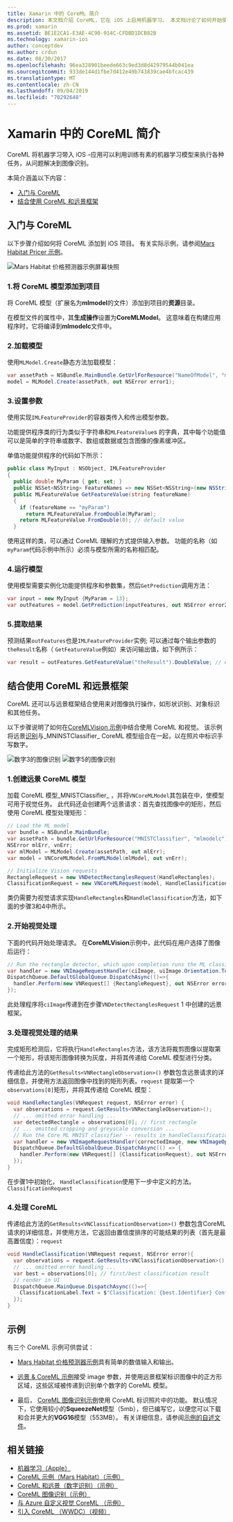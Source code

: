 ```yaml
---
title: Xamarin 中的 CoreML 简介
description: 本文档介绍 CoreML，它在 iOS 上启用机器学习。 本文档讨论了如何开始使用 CoreML，以及如何将其与远景框架一起使用。
ms.prod: xamarin
ms.assetid: BE1E2CA1-E3AE-4C90-914C-CFDBD1DCB82B
ms.technology: xamarin-ios
author: conceptdev
ms.author: crdun
ms.date: 08/30/2017
ms.openlocfilehash: 96ea328901beede663c9ed3d8d42979544b041ea
ms.sourcegitcommit: 933de144d1fbe7d412e49b743839cae4bfcac439
ms.translationtype: MT
ms.contentlocale: zh-CN
ms.lasthandoff: 09/04/2019
ms.locfileid: "70292648"
---
```

# <a name="introduction-to-coreml-in-xamarinios"></a>Xamarin 中的 CoreML 简介

CoreML 将机器学习带入 iOS –应用可以利用训练有素的机器学习模型来执行各种任务，从问题解决到图像识别。

本简介涵盖以下内容：

- [入门与 CoreML](#coreml)
- [结合使用 CoreML 和远景框架](#coremlvision)

<a name="coreml" />

## <a name="getting-started-with-coreml"></a>入门与 CoreML

以下步骤介绍如何将 CoreML 添加到 iOS 项目。 有关实际示例，请参阅[Mars Habitat Pricer 示例](https://docs.microsoft.com/samples/xamarin/ios-samples/ios12-marshabitatcoremltimer/)。

![Mars Habitat 价格预测器示例屏幕快照](coreml-images/marspricer-heading.png)

### <a name="1-add-the-coreml-model-to-the-project"></a>1.将 CoreML 模型添加到项目

将 CoreML 模型（扩展名为**mlmodel**的文件）添加到项目的**资源**目录。 

在模型文件的属性中，其**生成操作**设置为**CoreMLModel**。 这意味着在构建应用程序时，它将编译到**mlmodelc**文件中。

### <a name="2-load-the-model"></a>2.加载模型

使用`MLModel.Create`静态方法加载模型：

```csharp
var assetPath = NSBundle.MainBundle.GetUrlForResource("NameOfModel", "mlmodelc");
model = MLModel.Create(assetPath, out NSError error1);
```

### <a name="3-set-the-parameters"></a>3.设置参数

使用实现`IMLFeatureProvider`的容器类传入和传出模型参数。

功能提供程序类的行为类似于字符串和`MLFeatureValue`s 的字典，其中每个功能值可以是简单的字符串或数字、数组或数据或包含图像的像素缓冲区。

单值功能提供程序的代码如下所示：

```csharp
public class MyInput : NSObject, IMLFeatureProvider
{
  public double MyParam { get; set; }
  public NSSet<NSString> FeatureNames => new NSSet<NSString>(new NSString("myParam"));
  public MLFeatureValue GetFeatureValue(string featureName)
  {
    if (featureName == "myParam")
      return MLFeatureValue.FromDouble(MyParam);
    return MLFeatureValue.FromDouble(0); // default value
  }
```

使用这样的类，可以通过 CoreML 理解的方式提供输入参数。 功能的名称（如`myParam`代码示例中所示）必须与模型所需的名称相匹配。

### <a name="4-run-the-model"></a>4.运行模型

使用模型需要实例化功能提供程序和参数集，然后`GetPrediction`调用方法：

```csharp
var input = new MyInput {MyParam = 13};
var outFeatures = model.GetPrediction(inputFeatures, out NSError error2);
```

### <a name="5-extract-the-results"></a>5.提取结果

预测结果`outFeatures`也是`IMLFeatureProvider`实例; 可以通过每个输出参数的`theResult`名称（ `GetFeatureValue`例如）来访问输出值，如下例所示：

```csharp
var result = outFeatures.GetFeatureValue("theResult").DoubleValue; // eg. 6227020800
```

<a name="coremlvision" />

## <a name="using-coreml-with-the-vision-framework"></a>结合使用 CoreML 和远景框架

CoreML 还可以与远景框架结合使用来对图像执行操作，如形状识别、对象标识和其他任务。

以下步骤说明了如何在[CoreMLVision 示例](https://docs.microsoft.com/samples/xamarin/ios-samples/ios11-coremlvision)中结合使用 CoreML 和视觉。 该示例将远景[识别](~/ios/platform/introduction-to-ios11/vision.md#rectangles)与_MNINSTClassifier_ CoreML 模型组合在一起，以在照片中标识手写数字。

![数字3的图像识别](coreml-images/vision3.png) ![数字5的图像识别](coreml-images/vision5.png)

### <a name="1-create-a-vision-coreml-model"></a>1.创建远景 CoreML 模型

加载 CoreML 模型_MNISTClassifier_ ，并将`VNCoreMLModel`其包装在中，使模型可用于视觉任务。 此代码还会创建两个远景请求：首先查找图像中的矩形，然后使用 CoreML 模型处理矩形：

```csharp
// Load the ML model
var bundle = NSBundle.MainBundle;
var assetPath = bundle.GetUrlForResource("MNISTClassifier", "mlmodelc");
NSError mlErr, vnErr;
var mlModel = MLModel.Create(assetPath, out mlErr);
var model = VNCoreMLModel.FromMLModel(mlModel, out vnErr);

// Initialize Vision requests
RectangleRequest = new VNDetectRectanglesRequest(HandleRectangles);
ClassificationRequest = new VNCoreMLRequest(model, HandleClassification);
```

类仍需要为视觉请求实现`HandleRectangles`和`HandleClassification`方法，如下面的步骤3和4中所示。

### <a name="2-start-the-vision-processing"></a>2.开始视觉处理

下面的代码开始处理请求。 在**CoreMLVision**示例中，此代码在用户选择了图像后运行：

```csharp
// Run the rectangle detector, which upon completion runs the ML classifier.
var handler = new VNImageRequestHandler(ciImage, uiImage.Orientation.ToCGImagePropertyOrientation(), new VNImageOptions());
DispatchQueue.DefaultGlobalQueue.DispatchAsync(()=>{
  handler.Perform(new VNRequest[] {RectangleRequest}, out NSError error);
});
```

此处理程序将`ciImage`传递到在步骤`VNDetectRectanglesRequest` 1 中创建的远景框架。

### <a name="3-handle-the-results-of-vision-processing"></a>3.处理视觉处理的结果

完成矩形检测后，它将执行`HandleRectangles`方法，该方法将裁剪图像以提取第一个矩形，将该矩形图像转换为灰度，并将其传递给 CoreML 模型进行分类。

传递给此方法的`GetResults<VNRectangleObservation>()` 参数包含远景请求的详细信息，并使用方法返回图像中找到的矩形列表。`request` 提取第一个`observations[0]`矩形，并将其传递给 CoreML 模型：

```csharp
void HandleRectangles(VNRequest request, NSError error) {
  var observations = request.GetResults<VNRectangleObservation>();
  // ... omitted error handling ...
  var detectedRectangle = observations[0]; // first rectangle
  // ... omitted cropping and greyscale conversion ...
  // Run the Core ML MNIST classifier -- results in handleClassification method
  var handler = new VNImageRequestHandler(correctedImage, new VNImageOptions());
  DispatchQueue.DefaultGlobalQueue.DispatchAsync(() => {
    handler.Perform(new VNRequest[] {ClassificationRequest}, out NSError err);
  });
}
```

在步骤1中初始化， `HandleClassification`使用下一步中定义的方法。 `ClassificationRequest`

### <a name="4-handle-the-coreml"></a>4.处理 CoreML

传递给此方法的`GetResults<VNClassificationObservation>()` 参数包含CoreML请求的详细信息，并使用方法，它返回由置信度排序的可能结果的列表（首先是最高置信度）：`request`

```csharp
void HandleClassification(VNRequest request, NSError error){
  var observations = request.GetResults<VNClassificationObservation>();
  // ... omitted error handling ...
  var best = observations[0]; // first/best classification result
  // render in UI
  DispatchQueue.MainQueue.DispatchAsync(()=>{
    ClassificationLabel.Text = $"Classification: {best.Identifier} Confidence: {best.Confidence * 100f:#.00}%";
  });
}
```

## <a name="samples"></a>示例

有三个 CoreML 示例可供尝试：

- [Mars Habitat 价格预测器示例](https://docs.microsoft.com/samples/xamarin/ios-samples/ios12-marshabitatcoremltimer/)具有简单的数值输入和输出。

- [远景 & CoreML 示例](https://docs.microsoft.com/samples/xamarin/ios-samples/ios11-coremlvision)接受 image 参数，并使用远景框架标识图像中的正方形区域，这些区域被传递到识别单个数字的 CoreML 模型。

- 最后， [CoreML 图像识别示例](https://docs.microsoft.com/samples/xamarin/ios-samples/ios11-coremlimagerecognition)使用 CoreML 标识照片中的功能。 默认情况下，它使用较小的**SqueezeNet**模型（5mb），但已编写它，以便您可以下载和合并更大的**VGG16**模型（553MB）。 有关详细信息，请参阅[示例的自述文件](https://github.com/xamarin/ios-samples/blob/master/ios11/CoreMLImageRecognition/CoreMLImageRecognition/README.md)。

## <a name="related-links"></a>相关链接

- [机器学习（Apple）](https://developer.apple.com/machine-learning/)
- [CoreML 示例（Mars Habitat）（示例）](https://docs.microsoft.com/samples/xamarin/ios-samples/ios12-marshabitatcoremltimer/)
- [CoreML 和远景（数字识别）（示例）](https://docs.microsoft.com/samples/xamarin/ios-samples/ios11-coremlvision)
- [CoreML 图像识别（示例）](https://docs.microsoft.com/samples/xamarin/ios-samples/ios11-coremlimagerecognition)
- [与 Azure 自定义视觉 CoreML （示例）](https://docs.microsoft.com/samples/xamarin/ios-samples/ios11-coremlazuremodel)
- [引入 CoreML （WWDC）（视频）](https://developer.apple.com/videos/play/wwdc2017/703/)
